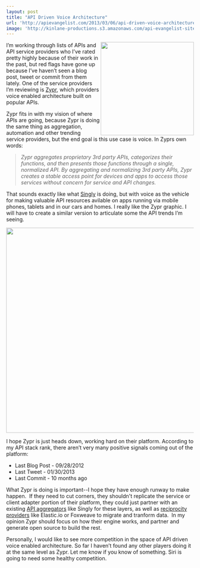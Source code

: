 ```yaml
---
layout: post
title: "API Driven Voice Architecture"
url: 'http://apievangelist.com/2013/03/06/api-driven-voice-architecture/'
image: 'http://kinlane-productions.s3.amazonaws.com/api-evangelist-site/blog/zypr-logo.png'
---
```


[<img src="https://s3.amazonaws.com/kinlane-productions/api-evangelist/zypr/zypr-logo.png" alt="" width="250" align="right" />][1]

I’m working through lists of APIs and API service providers who I’ve rated pretty highly because of their work in the past, but red flags have gone up because I’ve haven’t seen a blog post, tweet or commit from them lately. One of the service providers I’m reviewing is [Zypr][2], which providers voice enabled architecture built on popular APIs.

Zypr fits in with my vision of where APIs are going, because Zypr is doing the same thing as aggregation, automation and other trending service providers, but the end goal is this use case is voice. In Zyprs own words:

> _Zypr aggregates proprietary 3rd party APIs, categorizes their functions, and then presents those functions through a single, normalized API. By aggregating and normalizing 3rd party APIs, Zypr creates a stable access point for devices and apps to access those services without concern for service and API changes._

That sounds exactly like what [Singly][3] is doing, but with voice as the vehicle for making valuable API resources avilable on apps running via mobile phones, tablets and in our cars and homes. I really like the Zypr graphic. I will have to create a similar version to articulate some the API trends I’m seeing.

[<img class="c1" src="https://s3.amazonaws.com/kinlane-productions/api-evangelist/zypr/zypr-voice-enabled.jpg" alt="" width="550" />][1]

I hope Zypr is just heads down, working hard on their platform. According to my API stack rank, there aren’t very many positive signals coming out of the platform:

  * Last Blog Post - 09/28/2012
  * Last Tweet - 01/30/2013
  * Last Commit - 10 months ago

What Zypr is doing is important--I hope they have enough runway to make happen.  If they need to cut corners, they shouldn't replicate the service or client adapter portion of their platform, they could just partner with an existing [API aggregators][4] like Singly for these layers, as well as [reciprocity providers][5] like Elastic.io or Foxweave to migrate and tranform data.  In my opinion Zypr should focus on how their engine works, and partner and generate open source to build the rest.

Personally, I would like to see more competition in the space of API driven voice enabled architecture. So far I haven’t found any other players doing it at the same level as Zypr. Let me know if you know of something. Siri is going to need some healthy competition.

   [1]: https://www.zypr.net/
   [2]: https://www.zypr.net/ (Zypr)
   [3]: http://singly.com (Singly)
   [4]: /trends/aggregation.php (API aggregator)
   [5]: /trends/reciprocity.php (API reciprocity)
